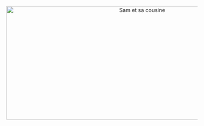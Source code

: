 <p align="center">
  <img src="https://i.pinimg.com/736x/50/ca/99/50ca997c4016a465a5c60c86f4c6a1f9.jpg" alt="Sam et sa cousine" style="width:700px; height:300px;">
</p>
